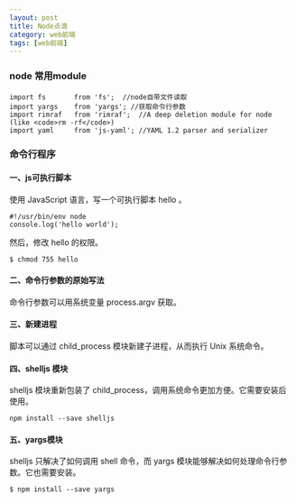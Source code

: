 ```yaml
---
layout: post
title: Node点滴
category: web前端
tags: [web前端]
---
```

### node 常用module

```
import fs       from 'fs';  //node自带文件读取
import yargs    from 'yargs'; //获取命令行参数
import rimraf   from 'rimraf';  //A deep deletion module for node (like <code>rm -rf</code>)
import yaml     from 'js-yaml'; //YAML 1.2 parser and serializer
```

### 命令行程序

#### 一、js可执行脚本

使用 JavaScript 语言，写一个可执行脚本 hello 。

```
#!/usr/bin/env node
console.log('hello world');
```
然后，修改 hello 的权限。

```
$ chmod 755 hello
```

#### 二、命令行参数的原始写法

命令行参数可以用系统变量 process.argv 获取。

#### 三、新建进程

脚本可以通过 child_process 模块新建子进程，从而执行 Unix 系统命令。

#### 四、shelljs 模块

shelljs 模块重新包装了 child_process，调用系统命令更加方便。它需要安装后使用。

```
npm install --save shelljs
```

#### 五、yargs模块

shelljs 只解决了如何调用 shell 命令，而 yargs 模块能够解决如何处理命令行参数。它也需要安装。

```
$ npm install --save yargs
```

